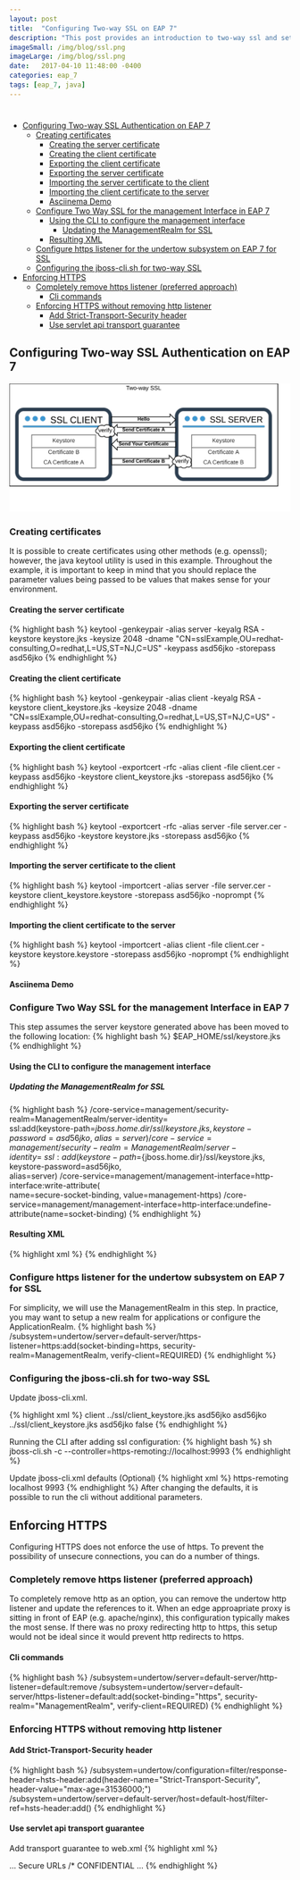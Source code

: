 ```yaml
---
layout: post
title:  "Configuring Two-way SSL on EAP 7"
description: "This post provides an introduction to two-way ssl and setup on EAP 7"
imageSmall: /img/blog/ssl.png
imageLarge: /img/blog/ssl.png
date:   2017-04-10 11:48:00 -0400
categories: eap_7
tags: [eap_7, java]
---
```


<h1 style="page-break-before:always;"></h1>
<!-- MarkdownTOC -->

- [Configuring Two-way SSL Authentication on EAP 7](#configuring-two-way-ssl-authentication-on-eap-7)
	- [Creating certificates](#creating-certificates)
		- [Creating the server certificate](#creating-the-server-certificate)
		- [Creating the client certificate](#creating-the-client-certificate)
		- [Exporting the client certificate](#exporting-the-client-certificate)
		- [Exporting the server certificate](#exporting-the-server-certificate)
		- [Importing the server certificate to the client](#importing-the-server-certificate-to-the-client)
		- [Importing the client certificate to the server](#importing-the-client-certificate-to-the-server)
		- [Asciinema Demo](#asciinema-demo)
	- [Configure Two Way SSL for the management Interface in EAP 7](#configure-two-way-ssl-for-the-management-interface-in-eap-7)
		- [Using the CLI to configure the management interface](#using-the-cli-to-configure-the-management-interface)
			- [Updating the ManagementRealm for SSL](#updating-the-managementrealm-for-ssl)
		- [Resulting XML](#resulting-xml)
	- [Configure https listener for the undertow subsystem on EAP 7 for SSL](#configure-https-listener-for-the-undertow-subsystem-on-eap-7-for-ssl)
	- [Configuring the jboss-cli.sh for two-way SSL](#configuring-the-jboss-clish-for-two-way-ssl)
- [Enforcing HTTPS](#enforcing-https)
	- [Completely remove https listener \(preferred approach\)](#completely-remove-https-listener-preferred-approach)
		- [Cli commands](#cli-commands)
	- [Enforcing HTTPS without removing http listener](#enforcing-https-without-removing-http-listener)
		- [Add Strict-Transport-Security header](#add-strict-transport-security-header)
		- [Use servlet api transport guarantee](#use-servlet-api-transport-guarantee)

<!-- /MarkdownTOC -->


## Configuring Two-way SSL Authentication on EAP 7

![two-way_ssl_eap_7](/img/blog/two-way_ssl_eap_7.png)

### Creating certificates

It is possible to create certificates using other methods (e.g. openssl); however, the java keytool utility is used in this example. Throughout the example, it is important to keep in mind that you should replace the parameter values being passed to be values that makes sense for your environment.

#### Creating the server certificate 

{% highlight bash %}
keytool -genkeypair -alias server -keyalg RSA -keystore keystore.jks -keysize 2048 -dname "CN=sslExample,OU=redhat-consulting,O=redhat,L=US,ST=NJ,C=US" -keypass asd56jko -storepass asd56jko
{% endhighlight %} 

#### Creating the client certificate 

{% highlight bash %}
keytool -genkeypair -alias client -keyalg RSA -keystore client_keystore.jks -keysize 2048 -dname "CN=sslExample,OU=redhat-consulting,O=redhat,L=US,ST=NJ,C=US" -keypass asd56jko -storepass asd56jko
{% endhighlight %} 

#### Exporting the client certificate

{% highlight bash %}
keytool -exportcert -rfc -alias client -file client.cer -keypass asd56jko -keystore client_keystore.jks -storepass asd56jko
{% endhighlight %} 


#### Exporting the server certificate

{% highlight bash %}
keytool -exportcert -rfc -alias server -file server.cer -keypass asd56jko -keystore keystore.jks -storepass asd56jko
{% endhighlight %} 

#### Importing the server certificate to the client 

{% highlight bash %}
keytool -importcert -alias server -file server.cer -keystore client_keystore.keystore -storepass asd56jko -noprompt
{% endhighlight %} 

#### Importing the client certificate to the server 

{% highlight bash %}
keytool -importcert -alias client -file client.cer -keystore keystore.keystore -storepass asd56jko -noprompt
{% endhighlight %} 

#### Asciinema Demo 
<script type="text/javascript" src="https://asciinema.org/a/cms9iztfzalatg83g4l71z0kt.js" id="asciicast-cms9iztfzalatg83g4l71z0kt?speed=2" async></script>

### Configure Two Way SSL for the management Interface in EAP 7

This step assumes the server keystore generated above has been moved to the following location:
{% highlight bash %}
$EAP_HOME/ssl/keystore.jks
{% endhighlight %} 

#### Using the CLI to configure the management interface

##### Updating the ManagementRealm for SSL

{% highlight bash %}
/core-service=management/security-realm=ManagementRealm/server-identity= \
ssl:add(keystore-path=${jboss.home.dir}/ssl/keystore.jks, keystore-password=asd56jko, \
alias=server)
/core-service=management/security-realm=ManagementRealm/server-identity= \
ssl:add(keystore-path=${jboss.home.dir}/ssl/keystore.jks, keystore-password=asd56jko, \
alias=server)
/core-service=management/management-interface=http-interface:write-attribute( \
name=secure-socket-binding, value=management-https)
/core-service=management/management-interface=http-interface:undefine-attribute(name=socket-binding)
{% endhighlight %} 

#### Resulting XML

{% highlight xml %}
<security-realm name="ManagementRealm">
    <server-identities>
        <ssl>
            <keystore path="${jboss.home.dir}/ssl/keystore.jks" keystore-password="asd56jko" alias="server"/>
        </ssl>
    </server-identities>
    <authentication>
        <local default-user="$local" skip-group-loading="true"/>
        <properties path="mgmt-users.properties" relative-to="jboss.server.config.dir"/>
    </authentication>
    <authorization map-groups-to-roles="false">
        <properties path="mgmt-groups.properties" relative-to="jboss.server.config.dir"/>
    </authorization>
</security-realm>
{% endhighlight %} 

### Configure https listener for the undertow subsystem on EAP 7 for SSL
For simplicity, we will use the ManagementRealm in this step. In practice, you may want to setup a new realm for applications or configure the ApplicationRealm.
{% highlight bash %}
/subsystem=undertow/server=default-server/https-listener=https:add(socket-binding=https, security-realm=ManagementRealm, verify-client=REQUIRED)
{% endhighlight %} 

### Configuring the jboss-cli.sh for two-way SSL
Update jboss-cli.xml.

{% highlight xml %}
<ssl>
    <alias>client</alias>
    <key-store>../ssl/client_keystore.jks</key-store>
    <key-store-password>asd56jko</key-store-password>
    <key-password>asd56jko</key-password>
    <trust-store>../ssl/client_keystore.jks</trust-store>
    <trust-store-password>asd56jko</trust-store-password>
    <modify-trust-store>false</modify-trust-store>
</ssl>
{% endhighlight %} 

Running the CLI after adding ssl configuration:
{% highlight bash %}
sh jboss-cli.sh -c --controller=https-remoting://localhost:9993
{% endhighlight %} 

Update jboss-cli.xml defaults (Optional)
{% highlight xml %}
<default-controller>
    <protocol>https-remoting</protocol>
    <host>localhost</host>
    <port>9993</port>
</default-controller>
{% endhighlight %} 
After changing the defaults, it is possible to run the cli without additional parameters.
</web-app>

## Enforcing HTTPS
Configuring HTTPS does not enforce the use of https. To prevent the possibility of unsecure connections, you can do a number of things.

### Completely remove https listener (preferred approach)
To completely remove http as an option, you can remove the undertow http listener and update the references to it. When an edge approapriate proxy is sitting in front of EAP (e.g. apache/nginx), this configuration typically makes the most sense. If there was no proxy redirecting http to https, this setup would not be ideal since it would prevent http redirects to https.

#### Cli commands
{% highlight bash %}
/subsystem=undertow/server=default-server/http-listener=default:remove
/subsystem=undertow/server=default-server/https-listener=default:add(socket-binding="https", security-realm="ManagementRealm", verify-client=REQUIRED)
{% endhighlight %} 

### Enforcing HTTPS without removing http listener


#### Add Strict-Transport-Security header 

{% highlight bash %}
/subsystem=undertow/configuration=filter/response-header=hsts-header:add(header-name="Strict-Transport-Security", header-value="max-age=31536000;")
/subsystem=undertow/server=default-server/host=default-host/filter-ref=hsts-header:add()
{% endhighlight %} 

#### Use servlet api transport guarantee
Add transport guarantee to web.xml
 {% highlight xml %}
 <?xml version="1.0" encoding="UTF-8"?>
<web-app xmlns="http://java.sun.com/xml/ns/javaee"
xmlns:xsi="http://www.w3.org/2001/XMLSchema-instance"
version="3.0"
xsi:schemaLocation="http://java.sun.com/xml/ns/javaee http://java.sun.com/xml/ns/javaee/web-app_3_0.xsd">
  ...
  <security-constraint>
    <web-resource-collection>
        <web-resource-name>Secure URLs</web-resource-name>
        <url-pattern>/*</url-pattern>
    </web-resource-collection>
    <user-data-constraint>
        <transport-guarantee>CONFIDENTIAL</transport-guarantee>
    </user-data-constraint>
  </security-constraint>
  ...
  </web-app>
 {% endhighlight %} 

<h1 style="page-break-before:always;"></h1>